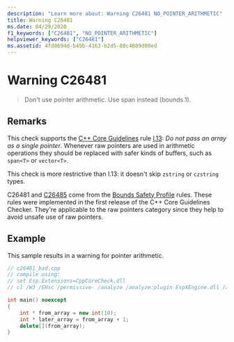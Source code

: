 ```yaml
---
description: "Learn more about: Warning C26481 NO_POINTER_ARITHMETIC"
title: Warning C26481
ms.date: 04/29/2020
f1_keywords: ["C26481", "NO_POINTER_ARITHMETIC"]
helpviewer_keywords: ["C26481"]
ms.assetid: 4fd8694d-b45b-4163-b2d5-88c4889d00ed
---
```

# Warning C26481

> Don't use pointer arithmetic. Use span instead (bounds.1).

## Remarks

This check supports the [C++ Core Guidelines](https://github.com/isocpp/CppCoreGuidelines/blob/master/CppCoreGuidelines.md) rule [I.13](https://github.com/isocpp/CppCoreGuidelines/blob/master/CppCoreGuidelines.md#Ri-array): *Do not pass an array as a single pointer*. Whenever raw pointers are used in arithmetic operations they should be replaced with safer kinds of buffers, such as `span<T>` or `vector<T>`.

This check is more restrictive than I.13: it doesn't skip `zstring` or `czstring` types.

C26481 and [C26485](c26485.md) come from the [Bounds Safety Profile](https://github.com/isocpp/CppCoreGuidelines/blob/master/CppCoreGuidelines.md#SS-bounds) rules. These rules were implemented in the first release of the C++ Core Guidelines Checker. They're applicable to the raw pointers category since they help to avoid unsafe use of raw pointers.

## Example

This sample results in a warning for pointer arithmetic.

```cpp
// c26481_bad.cpp
// compile using:
// set Esp.Extensions=CppCoreCheck.dll
// cl /W3 /EHsc /permissive- /analyze /analyze:plugin EspXEngine.dll /analyze:ruleset "%VSINSTALLDIR%\Team Tools\Static Analysis Tools\Rule Sets\CppCoreCheckBoundsRules.ruleset" c26481_bad.cpp

int main() noexcept
{
    int * from_array = new int(10);
    int * later_array = from_array + 1;
    delete[](from_array);
}
```
